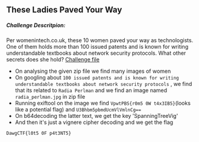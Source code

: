 ## These Ladies Paved Your Way 
##### Challenge Descritpion:
Per womenintech.co.uk, these 10 women paved your way as technologists. One of them holds more than 100 issued patents and is known for writing understandable textbooks about network security protocols. What other secrets does she hold?
[Challenge file](https://umbccd.io/files/10fe5bdd1c030ec8b66de1dc6fb20492/WomenInTech.zip?token=eyJ1c2VyX2lkIjo4NTcsInRlYW1faWQiOjE4MiwiZmlsZV9pZCI6N30.YJrDhA.nda6buQjEdhDp0poyyeTgEJH7gg)
- On analysing the given zip file we find many images of women
- On googling about ```100 issued patents and is known for writing understandable textbooks about network security protocols``` , we find that its related to ```Radia Perlman``` and we find an image named ```radia_perlman.jpg``` in zip file
- Running exiftool on the image we find ```VpwtPBS{r0m5 0W t4x3IB5}```(looks like a potential flag) and ```U3Bhbm5pbmdUcmVlVmlnCg==```
- On b64decoding the latter text, we get the key 'SpanningTreeVig'
- And then it's just a vignere cipher decoding and we get the flag 
```
DawgCTF{l0t5 0F p4t3NT5}
```